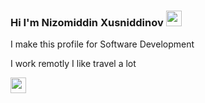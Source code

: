 ### Hi I'm Nizomiddin Xusniddinov <img src="https://media.giphy.com/media/hvRJCLFzcasrR4ia7z/giphy.gif" alt="" width="25" />

I make this profile for Software Development <br/>

I work remotly I like travel a lot

<a href="https://www.youtube.com/channel/UC6G3ZDWdJlvUhoJL0glittg"/>  
  <img src="https://encrypted-tbn0.gstatic.com/images?q=tbn:ANd9GcSeyobEmlNRf4Ac0k351IxcIzWQ2ARhCddjfA&usqp=CAU" width="25px"><img/>
<a/>
